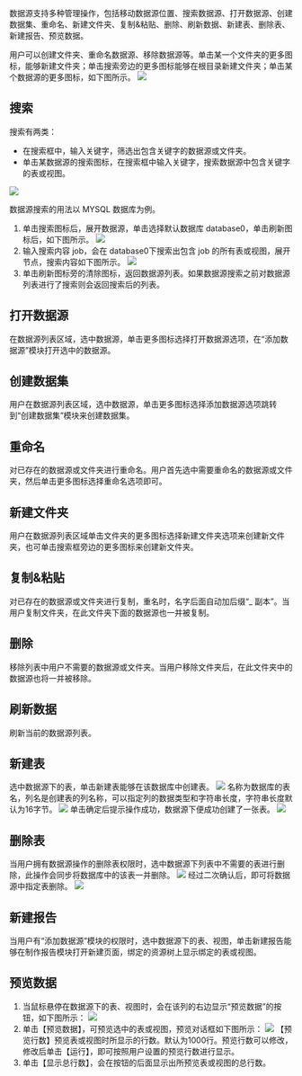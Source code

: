 数据源支持多种管理操作，包括移动数据源位置、搜索数据源、打开数据源、创建数据集、重命名、新建文件夹、复制&粘贴、删除、刷新数据、新建表、删除表、新建报告、预览数据。

用户可以创建文件夹、重命名数据源、移除数据源等。单击某一个文件夹的更多图标，能够新建文件夹；单击搜索旁边的更多图标能够在根目录新建文件夹；单击某个数据源的更多图标，如下图所示。
![](https://main.qcloudimg.com/raw/986b598f5229e65420f3a1da48e5d191.png)

## 搜索
搜索有两类：
- 在搜索框中，输入关键字，筛选出包含关键字的数据源或文件夹。
- 单击某数据源的搜索图标，在搜索框中输入关键字，搜索数据源中包含关键字的表或视图。

![](https://main.qcloudimg.com/raw/a0e27ffb057f737eaf6bbbb045267549.png)

数据源搜索的用法以 MYSQL 数据库为例。
1. 单击搜索图标后，展开数据源，单击选择默认数据库 database0，单击刷新图标后，如下图所示。
![](https://main.qcloudimg.com/raw/e48387f42849614ef7ec158ef35bbaa4.png)
2. 输入搜索内容 job，会在 database0下搜索出包含 job 的所有表或视图，展开节点，搜索内容如下图所示。
![](https://main.qcloudimg.com/raw/e671c672b587a396b166d22bd22ea602.png)
3. 单击刷新图标旁的清除图标，返回数据源列表。如果数据源搜索之前对数据源列表进行了搜索则会返回搜索后的列表。

## 打开数据源
在数据源列表区域，选中数据源，单击更多图标选择打开数据源选项，在“添加数据源”模块打开选中的数据源。

## 创建数据集
用户在数据源列表区域，选中数据源，单击更多图标选择添加数据源选项跳转到“创建数据集”模块来创建数据集。

## 重命名
对已存在的数据源或文件夹进行重命名。用户首先选中需要重命名的数据源或文件夹，然后单击更多图标选择重命名选项即可。

## 新建文件夹
用户在数据源列表区域单击文件夹的更多图标选择新建文件夹选项来创建新文件夹，也可单击搜索框旁边的更多图标来创建新文件夹。

## 复制&粘贴
对已存在的数据源或文件夹进行复制，重名时，名字后面自动加后缀“\_ 副本”。当用户复制文件夹，在此文件夹下面的数据源也一并被复制。

## 删除
移除列表中用户不需要的数据源或文件夹。当用户移除文件夹后，在此文件夹中的数据源也将一并被移除。

## 刷新数据
刷新当前的数据源列表。

## 新建表
选中数据源下的表，单击新建表能够在该数据库中创建表。
![](https://main.qcloudimg.com/raw/12cf6b68004b3091ca4a437b5c7d1460.png)
名称为数据库的表名，列名是创建表的列名称，可以指定列的数据类型和字符串长度，字符串长度默认为16字节。
![](https://main.qcloudimg.com/raw/31681ed3f41c2bf0a73b5ba4507df652.png)
单击确定后提示操作成功，数据源下便成功创建了一张表。
![](https://main.qcloudimg.com/raw/af9429aa32093ea238a02e4006f01807.png)

## 删除表
当用户拥有数据源操作的删除表权限时，选中数据源下列表中不需要的表进行删除，此操作会同步将数据库中的该表一并删除。
![](https://main.qcloudimg.com/raw/7d2abfe5fd4c567707571b5ee2de67d7.png)
经过二次确认后，即可将数据源中指定表删除。
![](https://main.qcloudimg.com/raw/e146684443b3930afb39c05a2edfd1c7.png)

## 新建报告
当用户有“添加数据源”模块的权限时，选中数据源下的表、视图，单击新建报告能够在制作报告模块打开新建页面，绑定的资源树上显示绑定的表或视图。

## 预览数据
1. 当鼠标悬停在数据源下的表、视图时，会在该列的右边显示“预览数据”的按钮，如下图所示：
![](https://main.qcloudimg.com/raw/cacde76a74ece80cf55889fa42abb8c5.png)
2. 单击【预览数据】，可预览选中的表或视图，预览对话框如下图所示：
![](https://main.qcloudimg.com/raw/19669c4a48b634796295d146e75a193d.png)
【预览行数】预览表或视图时所显示的行数。默认为1000行。预览行数可以修改，修改后单击【运行】，即可按照用户设置的预览行数进行显示。
3. 单击【显示总行数】，会在按钮的后面显示出所预览表或视图的总行数。
